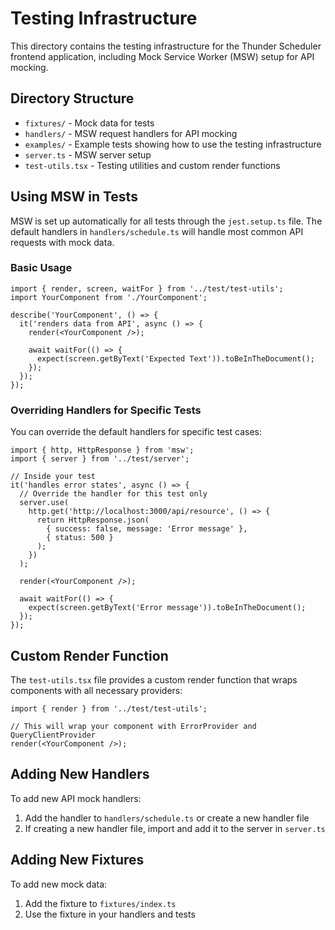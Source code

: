 # Testing Infrastructure

This directory contains the testing infrastructure for the Thunder Scheduler frontend application, including Mock Service Worker (MSW) setup for API mocking.

## Directory Structure

- `fixtures/` - Mock data for tests
- `handlers/` - MSW request handlers for API mocking
- `examples/` - Example tests showing how to use the testing infrastructure
- `server.ts` - MSW server setup
- `test-utils.tsx` - Testing utilities and custom render functions

## Using MSW in Tests

MSW is set up automatically for all tests through the `jest.setup.ts` file. The default handlers in `handlers/schedule.ts` will handle most common API requests with mock data.

### Basic Usage

```tsx
import { render, screen, waitFor } from '../test/test-utils';
import YourComponent from './YourComponent';

describe('YourComponent', () => {
  it('renders data from API', async () => {
    render(<YourComponent />);
    
    await waitFor(() => {
      expect(screen.getByText('Expected Text')).toBeInTheDocument();
    });
  });
});
```

### Overriding Handlers for Specific Tests

You can override the default handlers for specific test cases:

```tsx
import { http, HttpResponse } from 'msw';
import { server } from '../test/server';

// Inside your test
it('handles error states', async () => {
  // Override the handler for this test only
  server.use(
    http.get('http://localhost:3000/api/resource', () => {
      return HttpResponse.json(
        { success: false, message: 'Error message' },
        { status: 500 }
      );
    })
  );
  
  render(<YourComponent />);
  
  await waitFor(() => {
    expect(screen.getByText('Error message')).toBeInTheDocument();
  });
});
```

## Custom Render Function

The `test-utils.tsx` file provides a custom render function that wraps components with all necessary providers:

```tsx
import { render } from '../test/test-utils';

// This will wrap your component with ErrorProvider and QueryClientProvider
render(<YourComponent />);
```

## Adding New Handlers

To add new API mock handlers:

1. Add the handler to `handlers/schedule.ts` or create a new handler file
2. If creating a new handler file, import and add it to the server in `server.ts`

## Adding New Fixtures

To add new mock data:

1. Add the fixture to `fixtures/index.ts`
2. Use the fixture in your handlers and tests